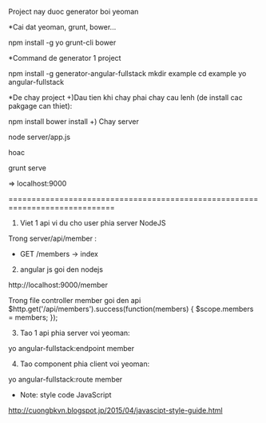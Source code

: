 Project nay duoc generator boi yeoman

*Cai dat yeoman, grunt, bower...

npm install -g yo grunt-cli bower


*Command de generator 1 project

npm install -g generator-angular-fullstack
mkdir example
cd example
yo angular-fullstack

*De chay project
+)Dau tien khi chay phai chay cau lenh (de install cac pakgage can thiet):

npm install 
bower install
+) Chay server

node server/app.js

hoac 

grunt serve

=> localhost:9000

=============================================================================

1. Viet 1 api vi du cho user phia server NodeJS

Trong server/api/member : 
* GET     /members              ->  index

2. angular js goi den nodejs

http://localhost:9000/member

Trong file controller member goi den api 
 $http.get('/api/members').success(function(members) {
      $scope.members = members;
    });

3. Tao 1 api phia server voi yeoman:

yo angular-fullstack:endpoint member

4. Tao component phia client voi yeoman:

yo angular-fullstack:route member

* Note: style code JavaScript

http://cuongbkvn.blogspot.jp/2015/04/javascipt-style-guide.html
